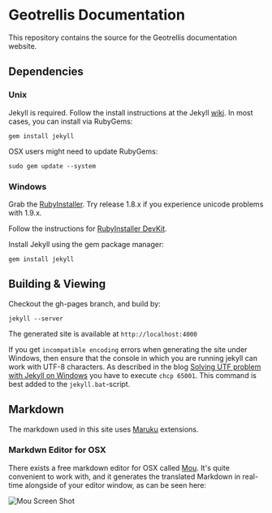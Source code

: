 # Geotrellis Documentation #

This repository contains the source for the Geotrellis documentation website.

## Dependencies ##

### Unix ###

Jekyll is required. Follow the install instructions at the Jekyll [wiki](https://github.com/mojombo/jekyll/wiki/Install). In most cases, you can install via RubyGems: 

    gem install jekyll

OSX users might need to update RubyGems:

    sudo gem update --system

### Windows ###

Grab the [RubyInstaller](http://rubyinstaller.org/downloads). Try release 1.8.x if you experience unicode problems with 1.9.x.

Follow the instructions for [RubyInstaller DevKit](https://github.com/oneclick/rubyinstaller/wiki/Development-Kit).

Install Jekyll using the gem package manager:

    gem install jekyll

## Building & Viewing ##

Checkout the gh-pages branch, and build by:

    jekyll --server

The generated site is available at `http://localhost:4000`

If you get `incompatible encoding` errors when generating the site under Windows, then ensure that the
console in which you are running jekyll can work with UTF-8 characters. As described in the blog
[Solving UTF problem with Jekyll on Windows](http://joseoncode.com/2011/11/27/solving-utf-problem-with-jekyll-on-windows/)
you have to execute `chcp 65001`. This command is best added to the `jekyll.bat`-script.

## Markdown ##

The markdown used in this site uses [Maruku](http://maruku.rubyforge.org/maruku.html) extensions.

### Markdwn Editor for OSX ###

There exists a free markdown editor for OSX called [Mou](http://mouapp.com/). It's quite convenient to work with, and it generates the translated Markdown in real-time alongside of your editor window, as can be seen here:

![Mou Screen Shot](http://mouapp.com/images/Mou_Screenshot_1.png)

